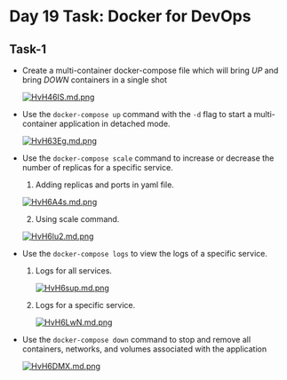 # Day 19 Task: Docker for DevOps

## Task-1

- Create a multi-container docker-compose file which will bring *UP* and bring *DOWN* containers in a single shot

  [![HvH46IS.md.png](https://iili.io/HvH46IS.md.png)](https://freeimage.host/i/HvH46IS)
  
- Use the `docker-compose up` command with the `-d` flag to start a multi-container application in detached mode.

  [![HvH63Eg.md.png](https://iili.io/HvH63Eg.md.png)](https://freeimage.host/i/HvH63Eg)
  
- Use the `docker-compose scale` command to increase or decrease the number of replicas for a specific service.

  1. Adding replicas and ports in yaml file.
  
    [![HvH6A4s.md.png](https://iili.io/HvH6A4s.md.png)](https://freeimage.host/i/HvH6A4s)
  
  2. Using scale command.

    [![HvH6lu2.md.png](https://iili.io/HvH6lu2.md.png)](https://freeimage.host/i/HvH6lu2)
    
- Use the `docker-compose logs` to view the logs of a specific service.

  1. Logs for all services.
  
     [![HvH6sup.md.png](https://iili.io/HvH6sup.md.png)](https://freeimage.host/i/HvH6sup)
  
  2. Logs for a specific service.

     [![HvH6LwN.md.png](https://iili.io/HvH6LwN.md.png)](https://freeimage.host/i/HvH6LwN)
     
- Use the `docker-compose down` command to stop and remove all containers, networks, and volumes associated with the application

  [![HvH6DMX.md.png](https://iili.io/HvH6DMX.md.png)](https://freeimage.host/i/HvH6DMX)
  
  
  
  
